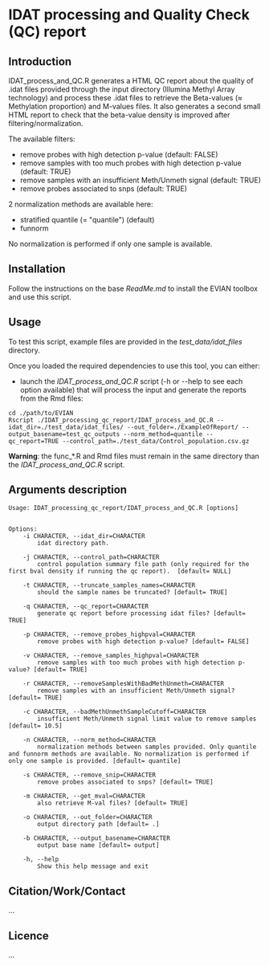 # IDAT processing and Quality Check (QC) report

## Introduction

IDAT_process_and_QC.R generates a HTML QC report about the quality of .idat files provided through the input directory (Illumina Methyl Array technology) and process these .idat files to retrieve the Beta-values (≈ Methylation proportion) and M-values files. It also generates a second small HTML report to check that the beta-value density is improved after filtering/normalization.

The available filters:  
* remove probes with high detection p-value (default: FALSE)
* remove samples with too much probes with high detection p-value (default: TRUE)
* remove samples with an insufficient Meth/Unmeth signal (default: TRUE)
* remove probes associated to snps (default: TRUE)

2 normalization methods are available here:
* stratified quantile (= "quantile") (default) 
* funnorm  

No normalization is performed if only one sample is available.

## Installation

Follow the instructions on the base *ReadMe.md* to install the EVIAN toolbox and use this script.

## Usage

To test this script, example files are provided in the *test_data/idat_files* directory.

Once you loaded the required dependencies to use this tool, you can either:
* launch the *IDAT_process_and_QC.R* script (-h or --help to see each option available) that will process the input and generate the reports from the Rmd files:

```
cd ./path/to/EVIAN
Rscript ./IDAT_processing_qc_report/IDAT_process_and_QC.R --idat_dir=./test_data/idat_files/ --out_folder=./ExampleOfReport/ --output_basename=test_qc_outputs --norm_method=quantile --qc_report=TRUE --control_path=./test_data/Control_population.csv.gz
```

**Warning**: the func_*.R and Rmd files must remain in the same directory than the *IDAT_process_and_QC.R* script.

## Arguments description

```
Usage: IDAT_processing_qc_report/IDAT_process_and_QC.R [options]


Options:
	-i CHARACTER, --idat_dir=CHARACTER
		idat directory path.

	-j CHARACTER, --control_path=CHARACTER
		control population summary file path (only required for the first bval density if running the qc report).  [default= NULL]

	-t CHARACTER, --truncate_samples_names=CHARACTER
		should the sample names be truncated? [default= TRUE]

	-q CHARACTER, --qc_report=CHARACTER
		generate qc report before processing idat files? [default= TRUE]

	-p CHARACTER, --remove_probes_highpval=CHARACTER
		remove probes with high detection p-value? [default= FALSE]

	-v CHARACTER, --remove_samples_highpval=CHARACTER
		remove samples with too much probes with high detection p-value? [default= TRUE]

	-r CHARACTER, --removeSamplesWithBadMethUnmeth=CHARACTER
		remove samples with an insufficient Meth/Unmeth signal? [default= TRUE]

	-c CHARACTER, --badMethUnmethSampleCutoff=CHARACTER
		insufficient Meth/Unmeth signal limit value to remove samples [default= 10.5]

	-n CHARACTER, --norm_method=CHARACTER
		normalization methods between samples provided. Only quantile and funnorm methods are available. No normalization is performed if only one sample is provided. [default= quantile]

	-s CHARACTER, --remove_snip=CHARACTER
		remove probes associated to snps? [default= TRUE]

	-m CHARACTER, --get_mval=CHARACTER
		also retrieve M-val files? [default= TRUE]

	-o CHARACTER, --out_folder=CHARACTER
		output directory path [default= .]

	-b CHARACTER, --output_basename=CHARACTER
		output base name [default= output]

	-h, --help
		Show this help message and exit
```

## Citation/Work/Contact

...

## Licence

...


